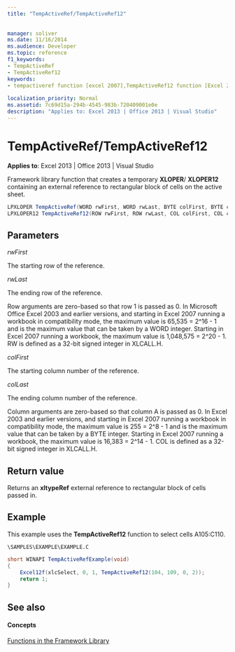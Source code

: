 ```yaml
---
title: "TempActiveRef/TempActiveRef12"
 
 
manager: soliver
ms.date: 11/16/2014
ms.audience: Developer
ms.topic: reference
f1_keywords:
- TempActiveRef
- TempActiveRef12
keywords:
- tempactiveref function [excel 2007],TempActiveRef12 function [Excel 2007]
 
localization_priority: Normal
ms.assetid: 7c69d15a-294b-4545-983b-720409001e0e
description: "Applies to: Excel 2013 | Office 2013 | Visual Studio"
---
```


# TempActiveRef/TempActiveRef12

 **Applies to**: Excel 2013 | Office 2013 | Visual Studio 
  
Framework library function that creates a temporary **XLOPER**/ **XLOPER12** containing an external reference to rectangular block of cells on the active sheet. 
  
```cs
LPXLOPER TempActiveRef(WORD rwFirst, WORD rwLast, BYTE colFirst, BYTE colLast);
LPXLOPER12 TempActiveRef12(ROW rwFirst, ROW rwLast, COL colFirst, COL colLast);
```

## Parameters

 _rwFirst_
  
The starting row of the reference.
  
 _rwLast_
  
The ending row of the reference.
  
Row arguments are zero-based so that row 1 is passed as 0. In Microsoft Office Excel 2003 and earlier versions, and starting in Excel 2007 running a workbook in compatibility mode, the maximum value is 65,535 = 2^16 - 1 and is the maximum value that can be taken by a WORD integer. Starting in Excel 2007 running a workbook, the maximum value is 1,048,575 = 2^20 - 1. RW is defined as a 32-bit signed integer in XLCALL.H.
  
 _colFirst_
  
The starting column number of the reference.
  
 _colLast_
  
The ending column number of the reference.
  
Column arguments are zero-based so that column A is passed as 0. In Excel 2003 and earlier versions, and starting in Excel 2007 running a workbook in compatibility mode, the maximum value is 255 = 2^8 - 1 and is the maximum value that can be taken by a BYTE integer. Starting in Excel 2007 running a workbook, the maximum value is 16,383 = 2^14 - 1. COL is defined as a 32-bit signed integer in XLCALL.H.
  
## Return value

Returns an **xltypeRef** external reference to rectangular block of cells passed in. 
  
## Example

This example uses the **TempActiveRef12** function to select cells A105:C110. 
  
 `\SAMPLES\EXAMPLE\EXAMPLE.C`
  
```cs
short WINAPI TempActiveRefExample(void)
{
    Excel12f(xlcSelect, 0, 1, TempActiveRef12(104, 109, 0, 2));
    return 1;
}
```

## See also

#### Concepts

[Functions in the Framework Library](functions-in-the-framework-library.md)

